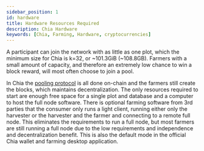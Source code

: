 ```yaml
---
sidebar_position: 1
id: hardware
title: Hardware Resources Required
description: Chia Hardware
keywords: [Chia, Farming, Hardware, cryptocurrencies]
---
```


A participant can join the network with as little as one plot, which the minimum size for Chia is k=32, or ~101.3GiB (~108.8GB). Farmers with a small amount of capacity, and therefore an extremely low chance to win a block reward, will most often choose to join a pool. 

In Chia the [pooling protocol](https://docs.chia.net/docs/11pooling/pooling) is all done on-chain and the farmers still create the blocks, which maintains decentralization. The only resources required to start are enough free space for a single plot and database and a computer to host the full node software. There is optional farming software from 3rd parties that the consumer only runs a light client, running either only the harvester or the harvester and the farmer and connecting to a remote full node. This eliminates the requirements to run a full node, but most farmers are still running a full node due to the low requirements and independence and decentralization benefit. This is also the default mode in the official Chia wallet and farming desktop application.
